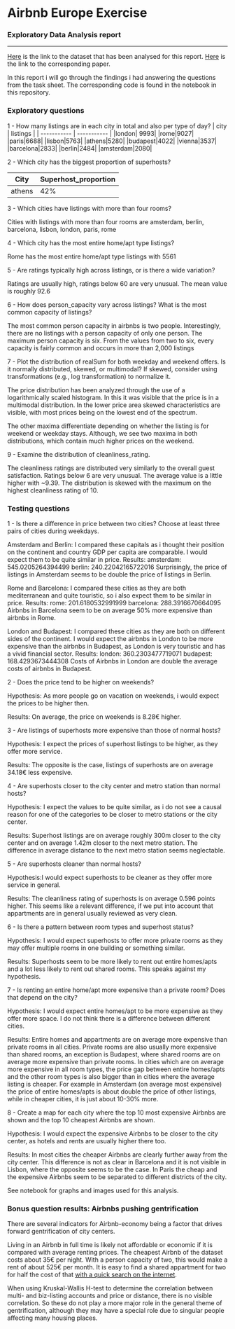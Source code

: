 #  Airbnb Europe Exercise
### Exploratory Data Analysis report
---
[Here](https://docs.google.com/spreadsheets/d/1ecopK6oyyb4d_7-QLrCr8YlgFrCetHU7-VQfnYej7JY/edit?usp=sharing) is the link to the dataset that has been analysed for this report. [Here](https://www.sciencedirect.com/science/article/pii/S0261517721000388) is the link to the corresponding paper.

In this report i will go through the findings i had answering the questions from the task sheet. The corresponding code is found in the notebook in this repository.

### Exploratory questions

1 -  How many listings are in each city in total and also per type of day?
| city | listings |
| ----------- | ----------- |
|london|       9993|
|rome|9027|
|paris|6688|
|lisbon|5763|
|athens|5280|
|budapest|4022|
|vienna|3537|
|barcelona|2833|
|berlin|2484|
|amsterdam|2080|

2 - Which city has the biggest proportion of superhosts?

|City|Superhost_proportion|
| ---------|--------|
|athens|42%|

3 - Which cities have listings with more than four rooms?

Cities with listings with more than four rooms are amsterdam, berlin, barcelona, lisbon, london, paris, rome

4 - Which city has the most entire home/apt type listings?

Rome has the most entire home/apt type listings with 5561

5 -  Are ratings typically high across listings, or is there a wide variation?

Ratings are usually high, ratings below 60 are very unusual. The mean value is roughly 92.6


6 - How does person_capacity vary across listings? What is the most common capacity of listings?

The most common person capacity in airbnbs is two people. Interestingly, there are no listings with a person capacity of only one person. The maximum person capacity is six. From the values from two to six, every capacity is fairly common and occurs in more than 2,000 listings

7 - Plot the distribution of realSum for both weekday and weekend offers. Is it normally distributed, skewed, or multimodal? If skewed, consider using transformations (e.g., log transformation) to normalize it.

The price distribution has been analyzed through the use of a logarithmically scaled histogram. In this it was visible that the price is in a multimodal distribution. In the lower price area skewed characteristics are visible, with most prices being on the lowest end of the spectrum. 

The other maxima differentiate depending on whether the listing is for weekend or weekday stays. Although, we see two maxima in both distributions, which contain much higher prices on the weekend.


9 - Examine the distribution of cleanliness_rating.

The cleanliness ratings are distributed very similarly to the overall guest satisfaction. Ratings below 6 are very unusual. The average value is a little higher with ~9.39. The distribution is skewed with the maximum on the highest cleanliness rating of 10.

### Testing questions

1 - Is there a difference in price between two cities? Choose at least three pairs of cities during weekdays.

Amsterdam and Berlin: I compared these capitals as i thought their position on the continent and country GDP per capita are comparable. I would expect them to be quite similar in price.
Results:
amsterdam:
545.0205264394499
berlin:
240.22042165722016
Surprisingly, the price of listings in Amsterdam seems to be double the price of listings in Berlin.

Rome and Barcelona: I compared these cities as they are both mediterranean and quite touristic, so i also expect them to be similar in price.
Results:
rome:
201.6180532991999
barcelona:
288.3916670664095
Airbnbs in Barcelona seem to be on average 50% more expensive than airbnbs in Rome. 

London and Budapest: I compared these cities as they are both on different sides of the continent. I would expect the airbnbs in London to be more expensive than the airbnbs in Budapest, as London is very touristic and has a vivid financial sector.
Results:
london:
360.2303477719071
budapest:
168.4293673444308
Costs of Airbnbs in London are double the average costs of airbnbs in Budapest.

2 - Does the price tend to be higher on weekends?

Hypothesis: As more people go on vacation on weekends, i would expect the prices to be higher then.

Results: On average, the price on weekends is 8.28€ higher.

3 - Are listings of superhosts more expensive than those of normal hosts?

Hypothesis: I expect the prices of superhost listings to be higher, as they offer more service.

Results: The opposite is the case, listings of superhosts are on average 34.18€ less expensive.

4 - Are superhosts closer to the city center and metro station than normal hosts?

Hypothesis: I expect the values to be quite similar, as i do not see a causal reason for one of the categories to be closer to metro stations or the city center.

Results: Superhost listings are on average roughly 300m closer to the city center and on average 1.42m closer to the next metro station. The difference in average distance to the next metro station seems neglectable.

5 - Are superhosts cleaner than normal hosts?

Hypothesis:I would expect superhosts to be cleaner as they offer more service in general.

Results: The cleanliness rating of superhosts is on average 0.596 points higher. This seems like a relevant difference, if we put into account that appartments are in general usually reviewed as very clean.

6 - Is there a pattern between room types and superhost status?

Hypothesis: I would expect superhosts to offer more private rooms as they may offer multiple rooms in one building or something similar.

Results: Superhosts seem to be more likely to rent out entire homes/apts and a lot less likely to rent out shared rooms. This speaks against my hypothesis.

7 - Is renting an entire home/apt more expensive than a private room? Does that depend on the city?

Hypothesis: I would expect entire homes/apt to be more expensive as they offer more space. I do not think there is a difference between different cities.

Results: Entire homes and appartments are on average more expensive than private rooms in all cities. 
Private rooms are also usually more expensive than shared rooms, an exception is Budapest, where shared rooms are on average more expensive than private rooms.
In cities which are on average more expensive in all room types, the price gap between entire homes/apts and the other room types is also bigger than in cities where the average listing is cheaper. For example in Amsterdam (on average most expensive) the price of entire homes/apts is about double the price of other listings, while in cheaper cities, it is just about 10-30% more.

8 - Create a map for each city where the top 10 most expensive Airbnbs are shown and the top 10 cheapest Airbnbs are shown.

Hypothesis: I would expect the expensive Airbnbs to be closer to the city center, as hotels and rents are usually higher there too.

Results: In most cities the cheaper Airbnbs are clearly further away from the city center. This difference is not as clear in Barcelona and it is not visible in Lisbon, where the opposite seems to be the case.
In Paris the cheap and the expensive Airbnbs seem to be separated to different districts of the city.

See notebook for graphs and images used for this analysis.

### Bonus question results: Airbnbs pushing gentrification

There are several indicators for Airbnb-economy being a factor that drives forward gentrification of city centers. 

Living in an Airbnb in full time is likely not affordable or economic if it is compared with average renting prices. The cheapest Airbnb of the dataset costs about 35€ per night. With a person capacity of two, this would make a rent of about 525€ per month. It is easy to find a shared appartment for two for half the cost of that [with a quick search on the internet](https://housinganywhere.com/s/Budapest--Hungary/apartment-for-rent). 

When using Kruskal-Wallis H-test to determine the correlation between multi- and biz-listing accounts and price or distance, there is no visible correlation. So these do not play a more major role in the general theme of gentrification, although they may have a special role due to singular people affecting many housing places.
